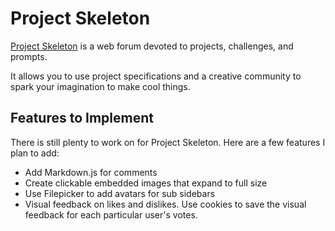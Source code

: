 # Project Skeleton
[Project Skeleton](http://www.projectskeleton.com) is a web forum devoted to projects, challenges, and prompts.

It allows you to use project specifications and a creative community to spark your imagination to make cool things.

## Features to Implement
There is still plenty to work on for Project Skeleton. Here are a few features I plan to add:

+ Add Markdown.js for comments
+ Create clickable embedded images that expand to full size
+ Use Filepicker to add avatars for sub sidebars
+ Visual feedback on likes and dislikes.
  Use cookies to save the visual feedback for each particular user's votes.
